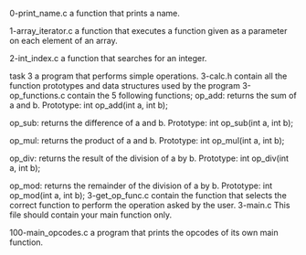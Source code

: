 0-print_name.c  a function that prints a name.

1-array_iterator.c a function that executes a function given as a parameter on each element of an array.

2-int_index.c  a function that searches for an integer.

task 3 a program that performs simple operations.
3-calc.h contain all the function prototypes and data structures used by the program
3-op_functions.c contain the 5 following functions;
op_add: returns the sum of a and b. Prototype: int op_add(int a, int b);

op_sub: returns the difference of a and b. Prototype: int op_sub(int a, int b);

op_mul: returns the product of a and b. Prototype: int op_mul(int a, int b);

op_div: returns the result of the division of a by b. Prototype: int op_div(int a, int b);

op_mod: returns the remainder of the division of a by b. Prototype: int op_mod(int a, int b);
3-get_op_func.c contain the function that selects the correct function to perform the operation asked by the user.
3-main.c This file should contain your main function only.

100-main_opcodes.c  a program that prints the opcodes of its own main function.


